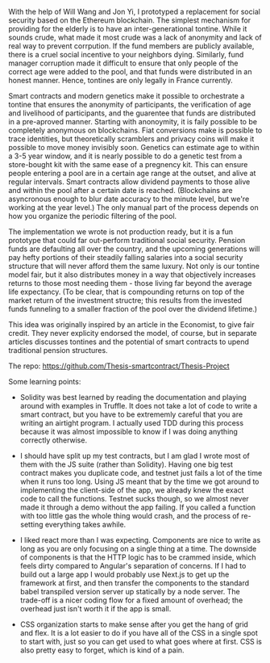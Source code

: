 With the help of Will Wang and Jon Yi, I prototyped a replacement for social security based on the Ethereum blockchain. The simplest mechanism for providing for the elderly is to have an inter-generational tontine. While it sounds crude, what made it most crude was a lack of anonymity and lack of real way to prevent corrpution. If the fund members are publicly available, there is a cruel social incentive to your neighbors dying. Similarly, fund manager corruption made it difficult to ensure that only people of the correct age were added to the pool, and that funds were distributed in an honest manner. Hence, tontines are only legally in France currently.

Smart contracts and modern genetics make it possible to orchestrate a tontine that ensures the anonymity of participants, the verification of age and livelihood of participants, and the guarentee that funds are distributed in a pre-aproved manner. Starting with anonoymity, it is faily possible to be completely anonymous on blockchains. Fiat conversions make is possible to trace identities, but theoretically scramblers and privacy coins will make it possible to move money invisibly soon. Genetics can estimate age to within a 3-5 year window, and it is nearly possible to do a genetic test from a store-bought kit with the same ease of a pregnency kit. This can ensure people entering a pool are in a certain age range at the outset, and alive at regular intervals. Smart contracts allow dividend payments to those alive and within the pool after a certain date is reached. (Blockchains are asyncronous enough to blur date accuracy to the minute level, but we're working at the year level.) The only manual part of the process depends on how you organize the periodic filtering of the pool.

The implementation we wrote is not production ready, but it is a fun prototype that could far out-perform traditional social security. Pension funds are defaulting all over the country, and the upcoming generations will pay hefty portions of their steadily falling salaries into a social security structure that will never afford them the same luxury. Not only is our tontine model fair, but it also distributes money in a way that objectively increases returns to those most needing them - those living far beyond the average life expectancy. (To be clear, that is compounding returns on top of the market return of the investment structre; this results from the invested funds funneling to a smaller fraction of the pool over the dividend lifetime.) 

This idea was originally inspired by an article in the Economist, to give fair credit. They never explicity endorsed the model, of course, but in separate articles discusses tontines and the potential of smart contracts to upend traditional pension structures.

The repo: https://github.com/Thesis-smartcontract/Thesis-Project

Some learning points:

+ Solidity was best learned by reading the documentation and playing around with examples in Truffle. It does not take a lot of code to write a smart contract, but you have to be extrememly careful that you are writing an airtight program. I actually used TDD during this process because it was almost impossible to know if I was doing anything correctly otherwise. 

+ I should have split up my test contracts, but I am glad I wrote most of them with the JS suite (rather than Solidity). Having one big test contract makes you duplicate code, and testnet just fails a lot of the time when it runs too long. Using JS meant that by the time we got around to implementing the client-side of the app, we already knew the exact code to call the functions. Testnet sucks though, so we almost never made it through a demo without the app failing. If you called a function with too little gas the whole thing would crash, and the process of re-setting everything takes awhile.

+ I liked react more than I was expecting. Components are nice to write as long as you are only focusing on a single thing at a time. The downside of components is that the HTTP logic has to be crammed inside, which feels dirty compared to Angular's separation of concerns. If I had to build out a large app I would probably use Next.js to get up the framework at first, and then transfer the components to the standard babel transpiled version server up statically by a node server. The trade-off is a nicer coding flow for a fixed amount of overhead; the overhead just isn't worth it if the app is small.

+ CSS organization starts to make sense after you get the hang of grid and flex. It is a lot easier to do if you have all of the CSS in a single spot to start with, just so you can get used to what goes where at first. CSS is also pretty easy to forget, which is kind of a pain.